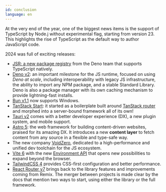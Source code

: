 ```yaml
---
id: conclusion
language: en
---
```


At the very end of the year, one of the biggest news items is the support of TypeScript by Node.j without experimental flag, starting from version 23. This highlights the rise of TypeScript as the default way to author JavaScript code.

2024 was full of exciting releases:

- [JSR: a new package registry](https://deno.com/blog/jsr-is-not-another-package-manager) from the Deno team that supports TypeScript natively.
- [Deno v2](https://deno.com/blog/v2.0): an important milestone for the JS runtime, focused on using _Deno at scale_, including interoperability with legacy JS infrastructure, the ability to import any NPM package, and a stable Standard Library. Deno is also a package manager with its own caching mechanism to provide lightning-fast installs.
- [Bun v1.1](https://bun.sh/blog/bun-v1.1) now supports Windows.
- [TanStack Start](https://tanstack.com/start/latest): it started as a boilerplate built around [TanStack router](https://tanstack.com/router/latest) and morphed into a server-bound framework all of its own!
- [Tauri v2](https://v2.tauri.app/blog/tauri-20/) comes with a better developer experience (DX), a new plugin system, and mobile support.
- [Astro 5](https://astro.build/blog/astro-5/): the web framework for building content-driven websites, praised for its amazing DX. It introduces a new **content layer** to fetch content from any source in a flexible and type-safe way.
- The new company [VoidZero](https://voidzero.dev/posts/announcing-voidzero-inc), dedicated to a high-performance and unified dev toolchain for the JS ecosystem.
- [Vite 6](https://vite.dev/blog/announcing-vite6.html) with the new [Environment API](https://green.sapphi.red/blog/increasing-vites-potential-with-the-environment-api) that opens new possibilities to expand beyond the browser.
- [TailwindCSS 4](https://tailwindcss.com/blog/tailwindcss-v4-beta) provides CSS-first configuration and better performance.
- [React Router v7](https://remix.run/blog/react-router-v7) brings back to the library features and improvements coming from Remix. The merger between projects is made clear by the docs that mention two ways to start, using either the library or the full framework.
